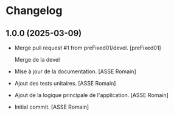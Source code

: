 Changelog
=========


1.0.0 (2025-03-09)
------------------
- Merge pull request #1 from preFixed01/devel. [preFixed01]

  Merge de la devel
- Mise à jour de la documentation. [ASSE Romain]
- Ajout des tests unitaires. [ASSE Romain]
- Ajout de la logique principale de l'application. [ASSE Romain]
- Initial commit. [ASSE Romain]


